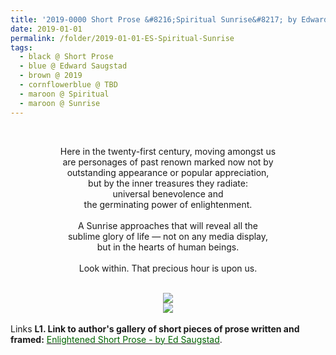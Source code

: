 ```yaml
---
title: '2019-0000 Short Prose &#8216;Spiritual Sunrise&#8217; by Edward Saugstad'
date: 2019-01-01
permalink: /folder/2019-01-01-ES-Spiritual-Sunrise
tags:
  - black @ Short Prose
  - blue @ Edward Saugstad
  - brown @ 2019
  - cornflowerblue @ TBD
  - maroon @ Spiritual
  - maroon @ Sunrise
---
```


<br>

<p style="text-align:center;">
Here in the twenty-first century, moving amongst us<br>
are personages of past renown marked now not by<br>
outstanding appearance or popular appreciation,<br>
but by the inner treasures they radiate:<br>
universal benevolence and<br>
the germinating power of enlightenment.<br>
<br>
A Sunrise approaches that will reveal all the<br>
sublime glory of life — not on any media display,<br>
but in the hearts of human beings.<br>
<br>
Look within. That precious hour is upon us.<br>
</p>

<br>

<div style="text-align: center"><img src="https://pub-d2961b45870447fba8dbefdcd37b9c76.r2.dev/2019-0000_Short_Prose_'Spiritual_Sunrise'_(meditators_on_winter_beach)_by_Edward_Saugstad.jpg" /></div>

<div style="text-align: center"><img src="https://pub-d2961b45870447fba8dbefdcd37b9c76.r2.dev/2019-0000_Short_Prose_'Spiritual_Sunrise'_(oriental_girl_in_red-flower_field)_by_Edward_Saugstad.jpg" /></div>

<br>

<wave-list>
<list-title color="DarkSeaGreen" width="25">Links</list-title>
  <list-item color="BlanchedAlmond"  width="285"><b> L1. Link to author's gallery of short pieces of prose written and framed:</b> <a href="https://imageevent.com/sahaja/art/enlightenedshortproseframedbyeds"><font color="DarkGreen">Enlightened Short Prose - by Ed Saugstad</font></a>. </list-item>
</wave-list>